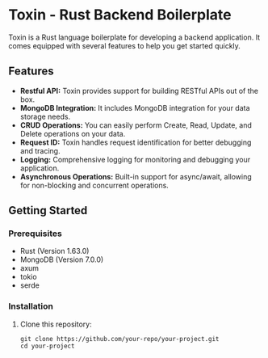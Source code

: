 # Toxin - Rust Backend Boilerplate

Toxin is a Rust language boilerplate for developing a backend application. It comes equipped with several features to help you get started quickly.

## Features

- **Restful API:** Toxin provides support for building RESTful APIs out of the box.
- **MongoDB Integration:** It includes MongoDB integration for your data storage needs.
- **CRUD Operations:** You can easily perform Create, Read, Update, and Delete operations on your data.
- **Request ID:** Toxin handles request identification for better debugging and tracing.
- **Logging:** Comprehensive logging for monitoring and debugging your application.
- **Asynchronous Operations:** Built-in support for async/await, allowing for non-blocking and concurrent operations.


## Getting Started

### Prerequisites

- Rust (Version 1.63.0)
- MongoDB (Version 7.0.0)
- axum
- tokio
- serde

### Installation

1. Clone this repository:

   ```shell
   git clone https://github.com/your-repo/your-project.git
   cd your-project
